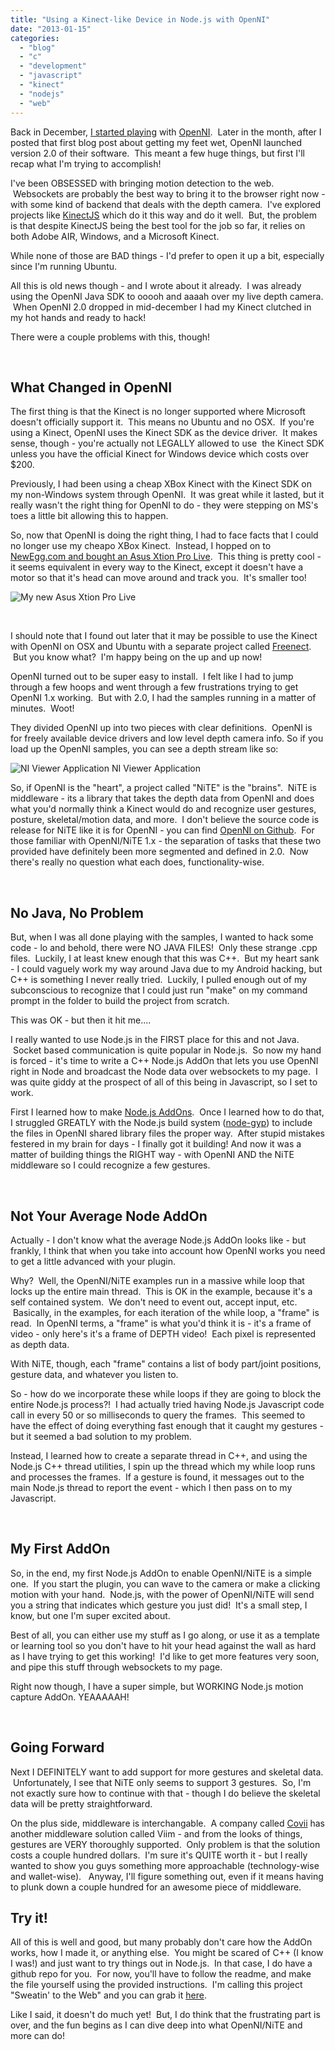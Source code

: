 ```yaml
---
title: "Using a Kinect-like Device in Node.js with OpenNI"
date: "2013-01-15"
categories:
  - "blog"
  - "c"
  - "development"
  - "javascript"
  - "kinect"
  - "nodejs"
  - "web"
---
```


Back in December, [I started playing](/blog/2012/12/12/starting-out-with-openni/) with [OpenNI](http://www.openni.org/).  Later in the month, after I posted that first blog post about getting my feet wet, OpenNI launched version 2.0 of their software.  This meant a few huge things, but first I'll recap what I'm trying to accomplish!

I've been OBSESSED with bringing motion detection to the web.  Websockets are probably the best way to bring it to the browser right now - with some kind of backend that deals with the depth camera.  I've explored projects like [KinectJS](http://kinect.childnodes.com/) which do it this way and do it well.  But, the problem is that despite KinectJS being the best tool for the job so far, it relies on both Adobe AIR, Windows, and a Microsoft Kinect.

While none of those are BAD things - I'd prefer to open it up a bit, especially since I'm running Ubuntu.

All this is old news though - and I wrote about it already.  I was already using the OpenNI Java SDK to ooooh and aaaah over my live depth camera.  When OpenNI 2.0 dropped in mid-december I had my Kinect clutched in my hot hands and ready to hack!

There were a couple problems with this, though!

 

## What Changed in OpenNI

The first thing is that the Kinect is no longer supported where Microsoft doesn't officially support it.  This means no Ubuntu and no OSX.  If you're using a Kinect, OpenNI uses the Kinect SDK as the device driver.  It makes sense, though - you're actually not LEGALLY allowed to use  the Kinect SDK unless you have the official Kinect for Windows device which costs over $200.

Previously, I had been using a cheap XBox Kinect with the Kinect SDK on my non-Windows system through OpenNI.  It was great while it lasted, but it really wasn't the right thing for OpenNI to do - they were stepping on MS's toes a little bit allowing this to happen.

So, now that OpenNI is doing the right thing, I had to face facts that I could no longer use my cheapo XBox Kinect.  Instead, I hopped on to [NewEgg.com and bought an Asus Xtion Pro Live](http://www.newegg.com/Product/Product.aspx?Item=N82E16826785030&nm_mc=KNC-GoogleAdwords&cm_mmc=KNC-GoogleAdwords-_-pla-_-Web+Cams-_-N82E16826785030&gclid=COXWjdOo6bQCFQY5nAodnxEAFw).  This thing is pretty cool - it seems equivalent in every way to the Kinect, except it doesn't have a motor so that it's head can move around and track you.  It's smaller too!

![My new Asus Xtion Pro Live](https://d2ypg8o05lff0b.cloudfront.net/wp-content/uploads/2013/01/IMG_20130104_174634.jpg)

 

I should note that I found out later that it may be possible to use the Kinect with OpenNI on OSX and Ubuntu with a separate project called [Freenect](https://github.com/piedar/OpenNI2/tree/FreenectDriver).  But you know what?  I'm happy being on the up and up now!

OpenNI turned out to be super easy to install.  I felt like I had to jump through a few hoops and went through a few frustrations trying to get OpenNI 1.x working.  But with 2.0, I had the samples running in a matter of minutes.  Woot!

They divided OpenNI up into two pieces with clear definitions.  OpenNI is for freely available device drivers and low level depth camera info. So if you load up the OpenNI samples, you can see a depth stream like so:

![NI Viewer Application](https://d2ypg8o05lff0b.cloudfront.net/wp-content/uploads/2013/01/sampleviewer.png) NI Viewer Application

So, if OpenNI is the "heart", a project called "NiTE" is the "brains".  NiTE is middleware - its a library that takes the depth data from OpenNI and does what you'd normally think a Kinect would do and recognize user gestures, posture, skeletal/motion data, and more.  I don't believe the source code is release for NiTE like it is for OpenNI - you can find [OpenNI on Github](https://github.com/OpenNI/OpenNI2).  For those familiar with OpenNI/NiTE 1.x - the separation of tasks that these two provided have definitely been more segmented and defined in 2.0.  Now there's really no question what each does, functionality-wise.

 

## No Java, No Problem

But, when I was all done playing with the samples, I wanted to hack some code - lo and behold, there were NO JAVA FILES!  Only these strange .cpp files.  Luckily, I at least knew enough that this was C++.  But my heart sank - I could vaguely work my way around Java due to my Android hacking, but C++ is something I never really tried.  Luckily, I pulled enough out of my subconscious to recognize that I could just run "make" on my command prompt in the folder to build the project from scratch.

This was OK - but then it hit me....

I really wanted to use Node.js in the FIRST place for this and not Java.  Socket based communication is quite popular in Node.js.  So now my hand is forced - it's time to write a C++ Node.js AddOn that lets you use OpenNI right in Node and broadcast the Node data over websockets to my page.  I was quite giddy at the prospect of all of this being in Javascript, so I set to work.

First I learned how to make [Node.js AddOns](/blog/2013/01/03/c-and-node-js-an-unholy-combination-but-oh-so-right/).  Once I learned how to do that, I struggled GREATLY with the Node.js build system ([node-gyp](https://github.com/TooTallNate/node-gyp)) to include the files in OpenNI shared library files the proper way.  After stupid mistakes festered in my brain for days - I finally got it building! And now it was a matter of building things the RIGHT way - with OpenNI AND the NiTE middleware so I could recognize a few gestures.

 

## Not Your Average Node AddOn

Actually - I don't know what the average Node.js AddOn looks like - but frankly, I think that when you take into account how OpenNI works you need to get a little advanced with your plugin.

Why?  Well, the OpenNI/NiTE examples run in a massive while loop that locks up the entire main thread.  This is OK in the example, because it's a self contained system.  We don't need to event out, accept input, etc.  Basically, in the examples, for each iteration of the while loop, a "frame" is read.  In OpenNI terms, a "frame" is what you'd think it is - it's a frame of video - only here's it's a frame of DEPTH video!  Each pixel is represented as depth data.

With NiTE, though, each "frame" contains a list of body part/joint positions, gesture data, and whatever you listen to.

So - how do we incorporate these while loops if they are going to block the entire Node.js process?!  I had actually tried having Node.js Javascript code call in every 50 or so milliseconds to query the frames.  This seemed to have the effect of doing everything fast enough that it caught my gestures - but it seemed a bad solution to my problem.

Instead, I learned how to create a separate thread in C++, and using the Node.js C++ thread utilities, I spin up the thread which my while loop runs and processes the frames.  If a gesture is found, it messages out to the main Node.js thread to report the event - which I then pass on to my Javascript.

 

## My First AddOn

So, in the end, my first Node.js AddOn to enable OpenNI/NiTE is a simple one.  If you start the plugin, you can wave to the camera or make a clicking motion with your hand.  Node.js, with the power of OpenNI/NiTE will send you a string that indicates which gesture you just did!  It's a small step, I know, but one I'm super excited about.

Best of all, you can either use my stuff as I go along, or use it as a template or learning tool so you don't have to hit your head against the wall as hard as I have trying to get this working!  I'd like to get more features very soon, and pipe this stuff through websockets to my page.

Right now though, I have a super simple, but WORKING Node.js motion capture AddOn. YEAAAAAH!

 

## Going Forward

Next I DEFINITELY want to add support for more gestures and skeletal data.  Unfortunately, I see that NiTE only seems to support 3 gestures.  So, I'm not exactly sure how to continue with that - though I do believe the skeletal data will be pretty straightforward.

On the plus side, middleware is interchangable.  A company called [Covii](http://www.covii.pt/) has another middleware solution called Viim - and from the looks of things, gestures are VERY thoroughly supported.  Only problem is that the solution costs a couple hundred dollars.  I'm sure it's QUITE worth it - but I really wanted to show you guys something more approachable (technology-wise and wallet-wise).   Anyway, I'll figure something out, even if it means having to plunk down a couple hundred for an awesome piece of middleware.

## Try it!

All of this is well and good, but many probably don't care how the AddOn works, how I made it, or anything else.  You might be scared of C++ (I know I was!) and just want to try things out in Node.js.  In that case, I do have a github repo for you.  For now, you'll have to follow the readme, and make the file yourself using the provided instructions.  I'm calling this project "Sweatin' to the Web" and you can grab it [here](https://github.com/bengfarrell/node-sweatintotheweb).

Like I said, it doesn't do much yet!  But, I do think that the frustrating part is over, and the fun begins as I can dive deep into what OpenNI/NiTE and more can do!
